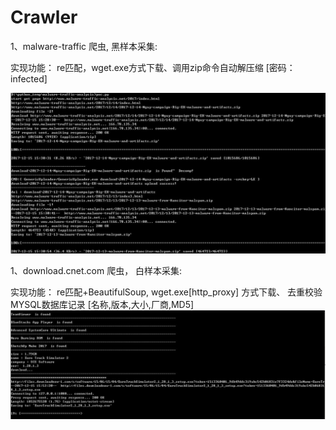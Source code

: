 # Crawler


1、malware-traffic 爬虫,  黑样本采集:

实现功能： re匹配，wget.exe方式下载、调用zip命令自动解压缩 [密码：infected]

![Alt text](https://github.com/yanchen0/Crawler/blob/master/1.jpg)



1、download.cnet.com 爬虫， 白样本采集:

实现功能： re匹配+BeautifulSoup, wget.exe[http_proxy] 方式下载、 去重校验MYSQL数据库记录 [名称,版本,大小,厂商,MD5]
![Alt text](https://github.com/yanchen0/Crawler/blob/master/2.jpg)